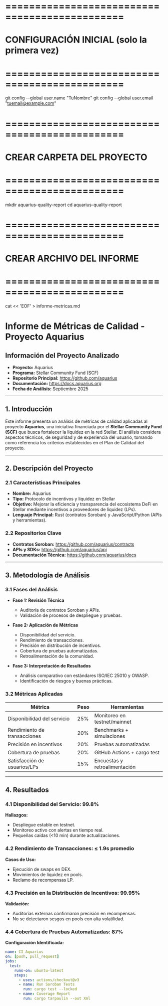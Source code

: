 # ==============================================
# CONFIGURACIÓN INICIAL (solo la primera vez)
# ==============================================
git config --global user.name "TuNombre"
git config --global user.email "tuemail@example.com"

# ==============================================
# CREAR CARPETA DEL PROYECTO
# ==============================================
mkdir aquarius-quality-report
cd aquarius-quality-report

# ==============================================
# CREAR ARCHIVO DEL INFORME
# ==============================================
cat << 'EOF' > informe-metricas.md
# Informe de Métricas de Calidad - Proyecto Aquarius  

## Información del Proyecto Analizado  
- **Proyecto:** Aquarius  
- **Programa:** Stellar Community Fund (SCF)  
- **Repositorio Principal:** https://github.com/aquarius  
- **Documentación:** https://docs.aquarius.org  
- **Fecha de Análisis:** Septiembre 2025  

---

## 1. Introducción  
Este informe presenta un análisis de métricas de calidad aplicadas al proyecto **Aquarius**, una iniciativa financiada por el **Stellar Community Fund (SCF)** que busca fortalecer la liquidez en la red Stellar. El análisis considera aspectos técnicos, de seguridad y de experiencia del usuario, tomando como referencia los criterios establecidos en el Plan de Calidad del proyecto.  

---

## 2. Descripción del Proyecto  

### 2.1 Características Principales  
- **Nombre:** Aquarius  
- **Tipo:** Protocolo de incentivos y liquidez en Stellar  
- **Objetivo:** Mejorar la eficiencia y transparencia del ecosistema DeFi en Stellar mediante incentivos a proveedores de liquidez (LPs).  
- **Lenguaje Principal:** Rust (contratos Soroban) y JavaScript/Python (APIs y herramientas).  

### 2.2 Repositorios Clave  
- **Contratos Soroban:** https://github.com/aquarius/contracts  
- **APIs y SDKs:** https://github.com/aquarius/api  
- **Documentación Técnica:** https://github.com/aquarius/docs  

---

## 3. Metodología de Análisis  

### 3.1 Fases del Análisis  
- **Fase 1: Revisión Técnica**  
  - Auditoría de contratos Soroban y APIs.  
  - Validación de procesos de despliegue y pruebas.  

- **Fase 2: Aplicación de Métricas**  
  - Disponibilidad del servicio.  
  - Rendimiento de transacciones.  
  - Precisión en distribución de incentivos.  
  - Cobertura de pruebas automatizadas.  
  - Retroalimentación de la comunidad.  

- **Fase 3: Interpretación de Resultados**  
  - Análisis comparativo con estándares ISO/IEC 25010 y OWASP.  
  - Identificación de riesgos y buenas prácticas.  

### 3.2 Métricas Aplicadas  
| Métrica                           | Peso  | Herramientas                |  
|-----------------------------------|-------|-----------------------------|  
| Disponibilidad del servicio       | 25%   | Monitoreo en testnet/mainnet|  
| Rendimiento de transacciones      | 20%   | Benchmarks + simulaciones   |  
| Precisión en incentivos           | 20%   | Pruebas automatizadas       |  
| Cobertura de pruebas              | 20%   | GitHub Actions + cargo test |  
| Satisfacción de usuarios/LPs      | 15%   | Encuestas y retroalimentación|  

---

## 4. Resultados  

### 4.1 Disponibilidad del Servicio: **99.8%**  
**Hallazgos:**  
- Despliegue estable en testnet.  
- Monitoreo activo con alertas en tiempo real.  
- Pequeñas caídas (<10 min) durante actualizaciones.  

### 4.2 Rendimiento de Transacciones: **≤ 1.9s promedio**  
**Casos de Uso:**  
- Ejecución de swaps en DEX.  
- Movimientos de liquidez en pools.  
- Reclamo de recompensas LP.  

### 4.3 Precisión en la Distribución de Incentivos: **99.95%**  
**Validación:**  
- Auditorías externas confirmaron precisión en recompensas.  
- No se detectaron sesgos en pools con alta volatilidad.  

### 4.4 Cobertura de Pruebas Automatizadas: **87%**  
**Configuración Identificada:**  
```yaml
name: CI Aquarius
on: [push, pull_request]
jobs:
  test:
    runs-on: ubuntu-latest
    steps:
      - uses: actions/checkout@v3
      - name: Run Soroban Tests
        run: cargo test --locked
      - name: Coverage Report
        run: cargo tarpaulin --out Xml
